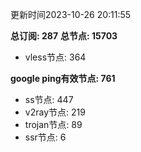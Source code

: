 更新时间2023-10-26 20:11:55

**总订阅: 287**
**总节点: 15703**
- vless节点: 364

**google ping有效节点: 761**
- ss节点: 447
- v2ray节点: 219
- trojan节点: 89
- ssr节点: 6
